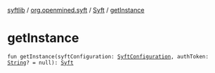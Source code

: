 [syftlib](../../index.md) / [org.openmined.syft](../index.md) / [Syft](index.md) / [getInstance](./get-instance.md)

# getInstance

`fun getInstance(syftConfiguration: `[`SyftConfiguration`](../../org.openmined.syft.domain/-syft-configuration/index.md)`, authToken: `[`String`](https://kotlinlang.org/api/latest/jvm/stdlib/kotlin/-string/index.html)`? = null): `[`Syft`](index.md)